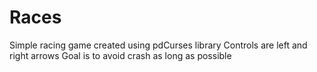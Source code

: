 # Races
Simple racing game created using pdCurses library
Controls are left and right arrows
Goal is to avoid crash as long as possible
